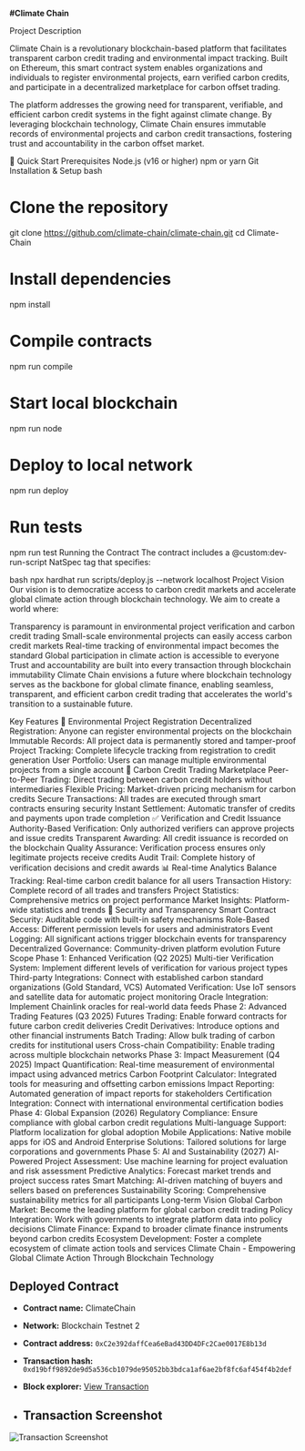 **#Climate Chain**

Project Description

Climate Chain is a revolutionary blockchain-based platform that facilitates transparent carbon credit trading and environmental impact tracking. Built on Ethereum, this smart contract system enables organizations and individuals to register environmental projects, earn verified carbon credits, and participate in a decentralized marketplace for carbon offset trading.

The platform addresses the growing need for transparent, verifiable, and efficient carbon credit systems in the fight against climate change. By leveraging blockchain technology, Climate Chain ensures immutable records of environmental projects and carbon credit transactions, fostering trust and accountability in the carbon offset market.

🚀 Quick Start
Prerequisites
Node.js (v16 or higher)
npm or yarn
Git
Installation & Setup
bash
# Clone the repository
git clone https://github.com/climate-chain/climate-chain.git
cd Climate-Chain

# Install dependencies
npm install

# Compile contracts
npm run compile

# Start local blockchain
npm run node

# Deploy to local network
npm run deploy

# Run tests
npm run test
Running the Contract
The contract includes a @custom:dev-run-script NatSpec tag that specifies:

bash
npx hardhat run scripts/deploy.js --network localhost
Project Vision
Our vision is to democratize access to carbon credit markets and accelerate global climate action through blockchain technology. We aim to create a world where:

Transparency is paramount in environmental project verification and carbon credit trading
Small-scale environmental projects can easily access carbon credit markets
Real-time tracking of environmental impact becomes the standard
Global participation in climate action is accessible to everyone
Trust and accountability are built into every transaction through blockchain immutability
Climate Chain envisions a future where blockchain technology serves as the backbone for global climate finance, enabling seamless, transparent, and efficient carbon credit trading that accelerates the world's transition to a sustainable future.

Key Features
🌱 Environmental Project Registration
Decentralized Registration: Anyone can register environmental projects on the blockchain
Immutable Records: All project data is permanently stored and tamper-proof
Project Tracking: Complete lifecycle tracking from registration to credit generation
User Portfolio: Users can manage multiple environmental projects from a single account
🔄 Carbon Credit Trading Marketplace
Peer-to-Peer Trading: Direct trading between carbon credit holders without intermediaries
Flexible Pricing: Market-driven pricing mechanism for carbon credits
Secure Transactions: All trades are executed through smart contracts ensuring security
Instant Settlement: Automatic transfer of credits and payments upon trade completion
✅ Verification and Credit Issuance
Authority-Based Verification: Only authorized verifiers can approve projects and issue credits
Transparent Awarding: All credit issuance is recorded on the blockchain
Quality Assurance: Verification process ensures only legitimate projects receive credits
Audit Trail: Complete history of verification decisions and credit awards
📊 Real-time Analytics
Balance Tracking: Real-time carbon credit balance for all users
Transaction History: Complete record of all trades and transfers
Project Statistics: Comprehensive metrics on project performance
Market Insights: Platform-wide statistics and trends
🔐 Security and Transparency
Smart Contract Security: Auditable code with built-in safety mechanisms
Role-Based Access: Different permission levels for users and administrators
Event Logging: All significant actions trigger blockchain events for transparency
Decentralized Governance: Community-driven platform evolution
Future Scope
Phase 1: Enhanced Verification (Q2 2025)
Multi-tier Verification System: Implement different levels of verification for various project types
Third-party Integrations: Connect with established carbon standard organizations (Gold Standard, VCS)
Automated Verification: Use IoT sensors and satellite data for automatic project monitoring
Oracle Integration: Implement Chainlink oracles for real-world data feeds
Phase 2: Advanced Trading Features (Q3 2025)
Futures Trading: Enable forward contracts for future carbon credit deliveries
Credit Derivatives: Introduce options and other financial instruments
Batch Trading: Allow bulk trading of carbon credits for institutional users
Cross-chain Compatibility: Enable trading across multiple blockchain networks
Phase 3: Impact Measurement (Q4 2025)
Impact Quantification: Real-time measurement of environmental impact using advanced metrics
Carbon Footprint Calculator: Integrated tools for measuring and offsetting carbon emissions
Impact Reporting: Automated generation of impact reports for stakeholders
Certification Integration: Connect with international environmental certification bodies
Phase 4: Global Expansion (2026)
Regulatory Compliance: Ensure compliance with global carbon credit regulations
Multi-language Support: Platform localization for global adoption
Mobile Applications: Native mobile apps for iOS and Android
Enterprise Solutions: Tailored solutions for large corporations and governments
Phase 5: AI and Sustainability (2027)
AI-Powered Project Assessment: Use machine learning for project evaluation and risk assessment
Predictive Analytics: Forecast market trends and project success rates
Smart Matching: AI-driven matching of buyers and sellers based on preferences
Sustainability Scoring: Comprehensive sustainability metrics for all participants
Long-term Vision
Global Carbon Market: Become the leading platform for global carbon credit trading
Policy Integration: Work with governments to integrate platform data into policy decisions
Climate Finance: Expand to broader climate finance instruments beyond carbon credits
Ecosystem Development: Foster a complete ecosystem of climate action tools and services
Climate Chain - Empowering Global Climate Action Through Blockchain Technology
## Deployed Contract

- **Contract name:** ClimateChain
- **Network:** Blockchain Testnet 2
- **Contract address:** `0xC2e392daffCea6eBad43DD4DFc2Cae0017E8b13d`
- **Transaction hash:** `0xd19bff9892de9d5a536cb1079de95052bb3bdca1af6ae2bf8fc6af454f4b2def`
- **Block explorer:** [View Transaction](https://scan.test2.btcs.network/tx/0xd19bff9892de9d5a536cb1079de95052bb3bdca1af6ae2bf8fc6af454f4b2def)

- ## Transaction Screenshot

![Transaction Screenshot](Images/screenshots/Screenshot%202025-09-27%20174503tr.png)

  


